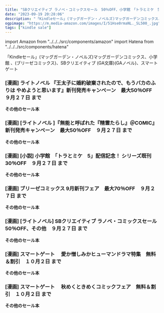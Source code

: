 ```yaml
---
title: "SBクリエイティブ ラノベ・コミックスセール　50％OFF、小学館　「トラとミケ　5」配信記念！ シリーズ既刊　30％OFF、『無能と呼ばれた『精霊たらし』＠COMIC』 新刊発売キャンペーン　最大50％OFF"
date: "2023-09-19 20:28:06"
description: "「Kindleセール」(マッグガーデン・ノベルズ)マッグガーデンコミックス、小学館 、(ブリーゼコミックス)、SBクリエイティブ (GA文庫)(GAノベル)、スマートゲート"
ogpimage: "https://m.media-amazon.com/images/I/51Hse0rmaNL._SL500_.jpg"
tags: ["kindle sale"]
---
```

import Amazon from "../../../src/components/amazon"
import Hatena from "../../../src/components/hatena"

「Kindleセール」(マッグガーデン・ノベルズ)マッグガーデンコミックス、小学館 、(ブリーゼコミックス)、SBクリエイティブ (GA文庫)(GAノベル)、スマートゲート




### [漫画] ライトノベル 『王太子に婚約破棄されたので、もうバカのふりは やめようと思います』新刊発売キャンペーン　最大50％OFF　９月２７日 まで

<Amazon asin="B0BWJK352W" />


<Amazon asin="B0BR588FPG" />



<Amazon asin="B0BLNXRVH6" />



**その他のセール本**

<Hatena src="https://kyukyunyorituryo.github.io/kindle_sale/20230927s35178/" title=""/>


### [漫画] [ライトノベル ]『無能と呼ばれた『精霊たらし』＠COMIC』 新刊発売キャンペーン　最大50％OFF　９月２７日 まで

<Amazon asin="B0BNKBLWNX" />



<Amazon asin="B0B5GPFM85" />



<Amazon asin="B09YYZMVGR" />


**その他のセール本**

<Hatena src="https://kyukyunyorituryo.github.io/kindle_sale/20230927s35213/" title=""/>


### [漫画] [小説] 小学館　「トラとミケ　5」配信記念！ シリーズ既刊　30％OFF　９月２７日 まで

<Amazon asin="B0C73YY4YM" />



<Amazon asin="B0C434D13C" />



<Amazon asin="B09YYZMVGR" />


**その他のセール本**

<Hatena src="https://kyukyunyorituryo.github.io/kindle_sale/20230927s35248/" title=""/>


### [漫画] ブリーゼコミックス 9月新刊フェア　最大70％OFF　９月２７日 まで

<Amazon asin="B0BS374MV8" />


<Amazon asin="B0B93TZP2C" />


<Amazon asin="B09MCKPP6W" />


**その他のセール本**

<Hatena src="https://kyukyunyorituryo.github.io/kindle_sale/20230927s35254/" title=""/>


### [漫画] [ライトノベル] SBクリエイティブ ラノベ・コミックスセール　50％OFF、その他　９月２７日 まで

<Amazon asin="B07SNC3BNC" />


<Amazon asin="B079JPV29Z" />


<Amazon asin="B0713T75MM" />


**その他のセール本**
<Hatena src="https://kyukyunyorituryo.github.io/kindle_sale/20230927s35269/" title=""/>


### [漫画] スマートゲート　 愛か憎しみかヒューマンドラマ特集　無料＆割引　１０月２日 まで

<Amazon asin="B0BB2GZVB1" />


<Amazon asin="B0BML69JH6" />


<Amazon asin="B0BSL24W87" />


**その他のセール本**
<Hatena src="https://kyukyunyorituryo.github.io/kindle_sale/20231002s35196/" title=""/>


### [漫画] スマートゲート　 秋めくときめくコミックフェア　無料＆割引　１０月２日 まで

<Amazon asin="B0BSKQTTN9" />


<Amazon asin="B0B73CXXPK" />


<Amazon asin="B0BSKTV3WM" />


**その他のセール本**

<Hatena src="https://kyukyunyorituryo.github.io/kindle_sale/20231002s35197/" title=""/>

